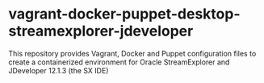 # vagrant-docker-puppet-desktop-streamexplorer-jdeveloper
This repository provides Vagrant, Docker and Puppet configuration files to create a containerized environment for Oracle StreamExplorer and JDeveloper 12.1.3 (the SX IDE)
